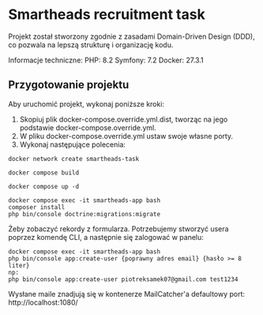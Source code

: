 # Smartheads recruitment task
Projekt został stworzony zgodnie z zasadami Domain-Driven Design (DDD), co pozwala na lepszą strukturę i organizację kodu.

Informacje techniczne:
PHP: 8.2
Symfony: 7.2
Docker: 27.3.1

## Przygotowanie projektu
Aby uruchomić projekt, wykonaj poniższe kroki:
1. Skopiuj plik docker-compose.override.yml.dist, tworząc na jego podstawie docker-compose.override.yml.
2. W pliku docker-compose.override.yml ustaw swoje własne porty.
3. Wykonaj następujące polecenia:
```
docker network create smartheads-task
```

```
docker compose build
```

```
docker compose up -d
```

```
docker compose exec -it smartheads-app bash
composer install
php bin/console doctrine:migrations:migrate
```
Żeby zobaczyć rekordy z formularza. Potrzebujemy stworzyć usera poprzez komendę CLI, a następnie się zalogować w panelu:
```
docker compose exec -it smartheads-app bash
php bin/console app:create-user {poprawny adres email} {hasło >= 8 liter}
np:
php bin/console app:create-user piotreksamek07@gmail.com test1234
```

Wysłane maile znadjują się w kontenerze MailCatcher'a
defaultowy port: http://localhost:1080/
